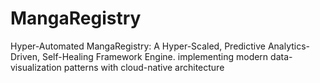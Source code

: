 # MangaRegistry
Hyper-Automated MangaRegistry: A Hyper-Scaled, Predictive Analytics-Driven, Self-Healing Framework Engine. implementing modern data-visualization patterns with cloud-native architecture
